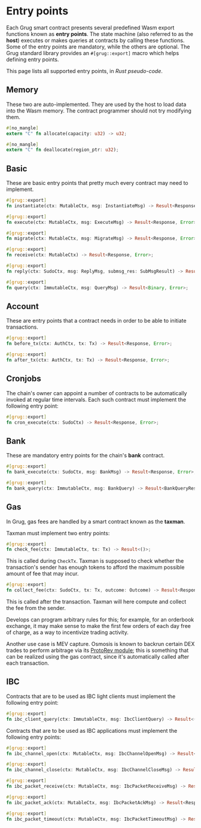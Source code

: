 # Entry points

Each Grug smart contract presents several predefined Wasm export functions known as **entry points**. The state machine (also referred to as the **host**) executes or makes queries at contracts by calling these functions. Some of the entry points are mandatory, while the others are optional. The Grug standard library provides an `#[grug::export]` macro which helps defining entry points.

This page lists all supported entry points, in _Rust pseudo-code_.

## Memory

These two are auto-implemented. They are used by the host to load data into the Wasm memory. The contract programmer should not try modifying them.

```rust
#[no_mangle]
extern "C" fn allocate(capacity: u32) -> u32;

#[no_mangle]
extern "C" fn deallocate(region_ptr: u32);
```

## Basic

These are basic entry points that pretty much every contract may need to implement.

```rust
#[grug::export]
fn instantiate(ctx: MutableCtx, msg: InstantiateMsg) -> Result<Response, Error>;

#[grug::export]
fn execute(ctx: MutableCtx, msg: ExecuteMsg) -> Result<Response, Error>;

#[grug::export]
fn migrate(ctx: MutableCtx, msg: MigrateMsg) -> Result<Response, Error>;

#[grug::export]
fn receive(ctx: MutableCtx) -> Result<Response, Error>;

#[grug::export]
fn reply(ctx: SudoCtx, msg: ReplyMsg, submsg_res: SubMsgResult) -> Result<Response, Error>;

#[grug::export]
fn query(ctx: ImmutableCtx, msg: QueryMsg) -> Result<Binary, Error>;
```

## Account

These are entry points that a contract needs in order to be able to initiate transactions.

```rust
#[grug::export]
fn before_tx(ctx: AuthCtx, tx: Tx) -> Result<Response, Error>;

#[grug::export]
fn after_tx(ctx: AuthCtx, tx: Tx) -> Result<Response, Error>;
```

## Cronjobs

The chain's owner can appoint a number of contracts to be automatically invoked at regular time intervals. Each such contract must implement the following entry point:

```rust
#[grug::export]
fn cron_execute(ctx: SudoCtx) -> Result<Response, Error>;
```

## Bank

These are mandatory entry points for the chain's **bank** contract.

```rust
#[grug::export]
fn bank_execute(ctx: SudoCtx, msg: BankMsg) -> Result<Response, Error>;

#[grug::export]
fn bank_query(ctx: ImmutableCtx, msg: BankQuery) -> Result<BankQueryResponse, Error>;
```

## Gas

In Grug, gas fees are handled by a smart contract known as the **taxman**.

Taxman must implement two entry points:

```rust
#[grug::export]
fn check_fee(ctx: ImmutableCtx, tx: Tx) -> Result<()>;
```

This is called during `CheckTx`. Taxman is supposed to check whether the transaction's sender has enough tokens to afford the maximum possible amount of fee that may incur.

```rust
#[grug::export]
fn collect_fee(ctx: SudoCtx, tx: Tx, outcome: Outcome) -> Result<Response>;
```

This is called after the transaction. Taxman will here compute and collect the fee from the sender.

Develops can program arbitrary rules for this; for example, for an orderbook exchange, it may make sense to make the first few orders of each day free of charge, as a way to incentivize trading activity.

Another use case is MEV capture. Osmosis is known to backrun certain DEX trades to perform arbitrage via its [ProtoRev module](https://github.com/osmosis-labs/osmosis/tree/main/x/protorev); this is something that can be realized using the gas contract, since it's automatically called after each transaction.

## IBC

Contracts that are to be used as IBC light clients must implement the following entry point:

```rust
#[grug::export]
fn ibc_client_query(ctx: ImmutableCtx, msg: IbcClientQuery) -> Result<()>;
```

Contracts that are to be used as IBC applications must implement the following entry points:

```rust
#[grug::export]
fn ibc_channel_open(ctx: MutableCtx, msg: IbcChannelOpenMsg) -> Result<Response>;

#[grug::export]
fn ibc_channel_close(ctx: MutableCtx, msg: IbcChannelCloseMsg) -> Result<Response>;

#[grug::export]
fn ibc_packet_receive(ctx: MutableCtx, msg: IbcPacketReceiveMsg) -> Result<Response>;

#[grug::export]
fn ibc_packet_ack(ctx: MutableCtx, msg: IbcPacketAckMsg) -> Result<Response>;

#[grug::export]
fn ibc_packet_timeout(ctx: MutableCtx, msg: IbcPacketTimeoutMsg) -> Result<Response>;
```
